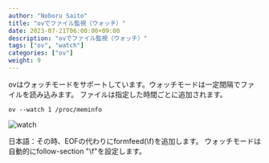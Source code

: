 ```yaml
---
author: "Noboru Saito"
title: "ovでファイル監視（ウォッチ）"
date: 2023-07-21T06:00:00+09:00
description: "ovでファイル監視（ウォッチ）"
tags: ["ov", "watch"]
categories: ["ov"]
weight: 9
---
```


ovはウォッチモードをサポートしています。ウォッチモードは一定間隔でファイルを読み込みます。
ファイルは指定した時間ごとに追加されます。

```console
ov --watch 1 /proc/meminfo
```

![watch](/ov/ov-watch.gif)

日本語：その時、EOFの代わりにformfeed(\f)を追加します。
ウォッチモードは自動的にfollow-section "\f"を設定します。
